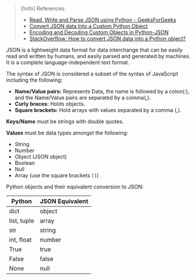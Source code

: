 > [!info] References:
> - [Read, Write and Parse JSON using Python - GeeksForGeeks](https://www.geeksforgeeks.org/read-write-and-parse-json-using-python/)
> - [Convert JSON data Into a Custom Python Object](https://www.geeksforgeeks.org/convert-json-data-into-a-custom-python-object/)
> - [Encoding and Decoding Custom Objects in Python-JSON](https://www.geeksforgeeks.org/encoding-and-decoding-custom-objects-in-python-json/)
> - [StackOverflow: How to convert JSON data into a Python object?](https://stackoverflow.com/questions/6578986/how-to-convert-json-data-into-a-python-object)

JSON is a lightweight data format for data interchange that can be easily read and written by humans, and easily parsed and generated by machines. It is a complete language-independent text format. 

The syntax of JSON is considered a subset of the syntax of JavaScript including the following:
- **Name/Value pairs:** Represents Data, the name is followed by a colon(:), and the Name/Value pairs are separated by a comma(,).
- **Curly braces:** Holds objects.
- **Square brackets:** Hold arrays with values separated by a comma (,).

**Keys/Name** must be strings with double quotes. 

**Values** must be data types amongst the following: 
- String
- Number
- Object (JSON object)
- Boolean
- Null
- Array (use the square brackets `[]`)

Python objects and their equivalent conversion to JSON:

| Python      | JSON Equivalent |
| ----------- | --------------- |
| dict        | object          |
| list, tuple | array           |
| str         | string          |
| int, float  | number          |
| True        | true            |
| False       | false           |
| None        | null            |
